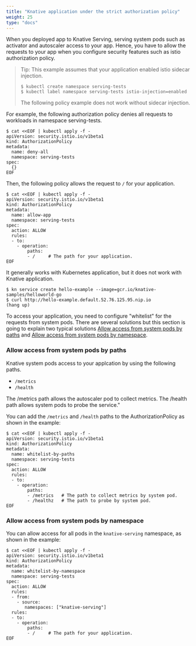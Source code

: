 ```yaml
---
title: "Knative application under the strict authorization policy"
weight: 25
type: "docs"
---
```


When you deployed app to Knative Serving, serving system pods such as activator and autoscaler access to your app.
Hence, you have to allow the requests to your app when you configure security features such as istio authorization policy.

> Tip: This example assumes that your application enabled istio sidecar injection.
>
> ```
> $ kubectl create namespace serving-tests
> $ kubectl label namespace serving-tests istio-injection=enabled
> ```
> The following policy example does not work without sidecar injection.

For example, the following authorization policy denies all requests to workloads in namespace serving-tests.

```
$ cat <<EOF | kubectl apply -f -
apiVersion: security.istio.io/v1beta1
kind: AuthorizationPolicy
metadata:
  name: deny-all
  namespace: serving-tests
spec:
  {}
EOF
```

Then, the following policy allows the request to `/` for your application.

```
$ cat <<EOF | kubectl apply -f -
apiVersion: security.istio.io/v1beta1
kind: AuthorizationPolicy
metadata:
  name: allow-app
  namespace: serving-tests
spec:
  action: ALLOW
  rules:
  - to:
    - operation:
        paths:
        - /     # The path for your application.
EOF
```

It generally works with Kubernetes application, but it does not work with Knative application.

```
$ kn service create hello-example --image=gcr.io/knative-samples/helloworld-go
$ curl http://hello-example.default.52.76.125.95.nip.io
(hang up)
```

To access your application, you need to configure "whitelist" for the requests from system pods.
There are several solutions but this section is going to explain two typical solutions
[Allow access from system pods by paths](#allow-access-from-system-pods-by-paths) and
[Allow access from system pods by namespace](#allow-access-from-system-pods-by-namespace).

### Allow access from system pods by paths

Knative system pods access to your applcation by using the following paths.

- `/metrics`
- `/health`

The /metrics path allows the autoscaler pod to collect metrics.
The /health path allows system pods to probe the service."

You can add the `/metrics` and `/health` paths to the AuthorizationPolicy as shown in the example:

```
$ cat <<EOF | kubectl apply -f -
apiVersion: security.istio.io/v1beta1
kind: AuthorizationPolicy
metadata:
  name: whitelist-by-paths
  namespace: serving-tests
spec:
  action: ALLOW
  rules:
  - to:
    - operation:
        paths:
        - /metrics   # The path to collect metrics by system pod.
        - /healthz   # The path to probe by system pod.
EOF
```

### Allow access from system pods by namespace

You can allow access for all pods in the `knative-serving` namespace, as shown in the example:

```
$ cat <<EOF | kubectl apply -f -
apiVersion: security.istio.io/v1beta1
kind: AuthorizationPolicy
metadata:
  name: whitelist-by-namespace
  namespace: serving-tests
spec:
  action: ALLOW
  rules:
  - from:
    - source:
       namespaces: ["knative-serving"]
  rules:
  - to:
    - operation:
        paths:
        - /     # The path for your application.
EOF
```
